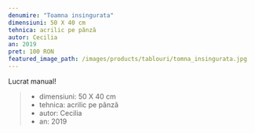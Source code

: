 ```yaml
---
denumire: "Toamna insingurata"
dimensiuni: 50 X 40 cm
tehnica: acrilic pe pânză
autor: Cecilia
an: 2019
pret: 100 RON
featured_image_path: /images/products/tablouri/tomna_insingurata.jpg
---
```


Lucrat manual!

> - dimensiuni: 50 X 40 cm
> - tehnica: acrilic pe pânză
> - autor: Cecilia
> - an: 2019
